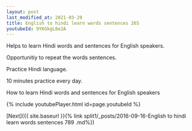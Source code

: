 ```yaml
---
layout: post
last_modified_at: 2021-03-29
title: English to hindi learn words sentences 265 
youtubeId: 9YKGkgL6e2A
---
```

 
 
Helps to learn Hindi words and sentences for English speakers.

Opportunitiy to repeat the words sentences. 

Practice Hindi language. 
 
10 minutes practice every day. 
 
How to learn Hindi words and sentences for English speakers 
 
{% include youtubePlayer.html id=page.youtubeId %}
 
 
[Next]({{ site.baseurl }}{% link  split1/_posts/2016-09-16-English to hindi learn words sentences 789 .md%})
 
